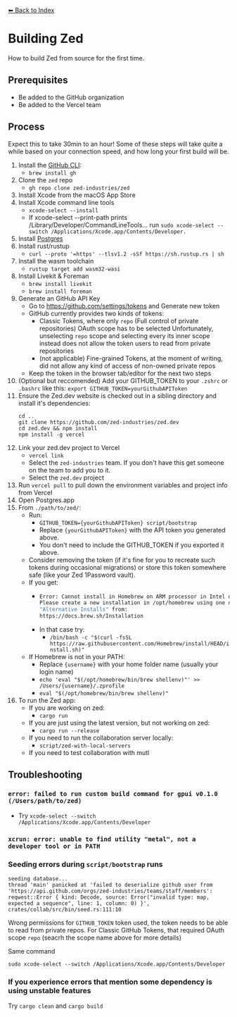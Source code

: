 [⬅ Back to Index](./index.md)

# Building Zed

How to build Zed from source for the first time.

## Prerequisites

- Be added to the GitHub organization
- Be added to the Vercel team

## Process

Expect this to take 30min to an hour! Some of these steps will take quite a while based on your connection speed, and how long your first build will be.

1. Install the [GitHub CLI](https://cli.github.com/):
   - `brew install gh`
1. Clone the `zed` repo
   - `gh repo clone zed-industries/zed`
1. Install Xcode from the macOS App Store
1. Install Xcode command line tools
   - `xcode-select --install`
   - If xcode-select --print-path prints /Library/Developer/CommandLineTools… run `sudo xcode-select --switch /Applications/Xcode.app/Contents/Developer.`
1. Install [Postgres](https://postgresapp.com)
1. Install rust/rustup
   - `curl --proto '=https' --tlsv1.2 -sSf https://sh.rustup.rs | sh`
1. Install the wasm toolchain
   - `rustup target add wasm32-wasi`
1. Install Livekit & Foreman
   - `brew install livekit`
   - `brew install foreman`
1. Generate an GitHub API Key
   - Go to https://github.com/settings/tokens and Generate new token
   - GitHub currently provides two kinds of tokens:
     - Classic Tokens, where only `repo` (Full control of private repositories) OAuth scope has to be selected
       Unfortunately, unselecting `repo` scope and selecting every its inner scope instead does not allow the token users to read from private repositories
     - (not applicable) Fine-grained Tokens, at the moment of writing, did not allow any kind of access of non-owned private repos
   - Keep the token in the browser tab/editor for the next two steps
1. (Optional but reccomended) Add your GITHUB_TOKEN to your `.zshrc` or `.bashrc` like this: `export GITHUB_TOKEN=yourGithubAPIToken`
1. Ensure the Zed.dev website is checked out in a sibling directory and install it's dependencies:
    ```
    cd ..
    git clone https://github.com/zed-industries/zed.dev
    cd zed.dev && npm install
    npm install -g vercel
    ```
1. Link your zed.dev project to Vercel
    - `vercel link`
    - Select the `zed-industries` team. If you don't have this get someone on the team to add you to it.
    - Select the `zed.dev` project
1. Run `vercel pull` to pull down the environment variables and project info from Vercel
1. Open Postgres.app
1. From `./path/to/zed/`:
    - Run:
        - `GITHUB_TOKEN={yourGithubAPIToken} script/bootstrap`
        - Replace `{yourGithubAPIToken}` with the API token you generated above.
        - You don't need to include the GITHUB_TOKEN if you exported it above.
    - Consider removing the token (if it's fine for you to recreate such tokens during occasional migrations) or store this token somewhere safe (like your Zed 1Password vault).
   - If you get:
     - ```bash
       Error: Cannot install in Homebrew on ARM processor in Intel default prefix (/usr/local)!
       Please create a new installation in /opt/homebrew using one of the
       "Alternative Installs" from:
       https://docs.brew.sh/Installation
       ```
     - In that case try:
       - `/bin/bash -c "$(curl -fsSL https://raw.githubusercontent.com/Homebrew/install/HEAD/install.sh)"`
   - If Homebrew is not in your PATH:
     - Replace `{username}` with your home folder name (usually your login name)
     - `echo 'eval "$(/opt/homebrew/bin/brew shellenv)"' >> /Users/{username}/.zprofile`
     - `eval "$(/opt/homebrew/bin/brew shellenv)"`
1. To run the Zed app:
    - If you are working on zed:
      - `cargo run`
    - If you are just using the latest version, but not working on zed:
      - `cargo run --release`
    - If you need to run the collaboration server locally:
      - `script/zed-with-local-servers`
    - If you need to test collaboration with mutl

## Troubleshooting

### `error: failed to run custom build command for gpui v0.1.0 (/Users/path/to/zed)`

- Try `xcode-select --switch /Applications/Xcode.app/Contents/Developer`

### `xcrun: error: unable to find utility "metal", not a developer tool or in PATH`

### Seeding errors during `script/bootstrap` runs

```
seeding database...
thread 'main' panicked at 'failed to deserialize github user from 'https://api.github.com/orgs/zed-industries/teams/staff/members': reqwest::Error { kind: Decode, source: Error("invalid type: map, expected a sequence", line: 1, column: 0) }', crates/collab/src/bin/seed.rs:111:10
```

Wrong permissions for `GITHUB_TOKEN` token used, the token needs to be able to read from private repos.
For Classic GitHub Tokens, that required OAuth scope `repo` (seacrh the scope name above for more details)

Same command

`sudo xcode-select --switch /Applications/Xcode.app/Contents/Developer`

### If you experience errors that mention some dependency is using unstable features

Try `cargo clean` and `cargo build`
